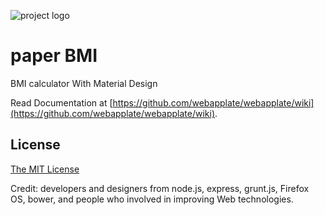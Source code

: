 ![project logo](https://raw.github.com/webapplate/webapplate/master/public/style/icons/icon128.png) 

# paper BMI 

BMI calculator With Material Design

Read Documentation at [https://github.com/webapplate/webapplate/wiki](https://github.com/webapplate/webapplate/wiki).


## License

[The MIT License](http://opensource.org/licenses/MIT)

Credit: developers and designers from node.js, express, grunt.js, Firefox OS, bower, and people who involved in improving Web technologies.
